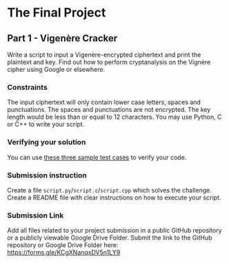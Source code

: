 # The Final Project

## Part 1 - Vigenère Cracker

Write a script to input a Vigenère-encrypted ciphertext and print the plaintext and key. Find out how to perform cryptanalysis on the Vignère cipher using Google or elsewhere.

### Constraints
The input ciphertext will only contain lower case letters, spaces and punctuations. The spaces and punctuations are not encrypted. The key length would be less than or equal to 12 characters. You may use Python, C or C++ to write your script.

### Verifying your solution
You can use [these three sample test cases](./samples.txt) to verify your code. 

### Submission instruction
Create a file `script.py`/`script.c`/`script.cpp` which solves the challenge. Create a README file with clear instructions on how to execute your script.

### Submission Link
Add all files related to your project submission in a public GitHub repository or a publicly viewable Google Drive Folder. Submit the link to the GitHub repository or Google Drive Folder here: https://forms.gle/KCgXNanqxDV5n1LY9
